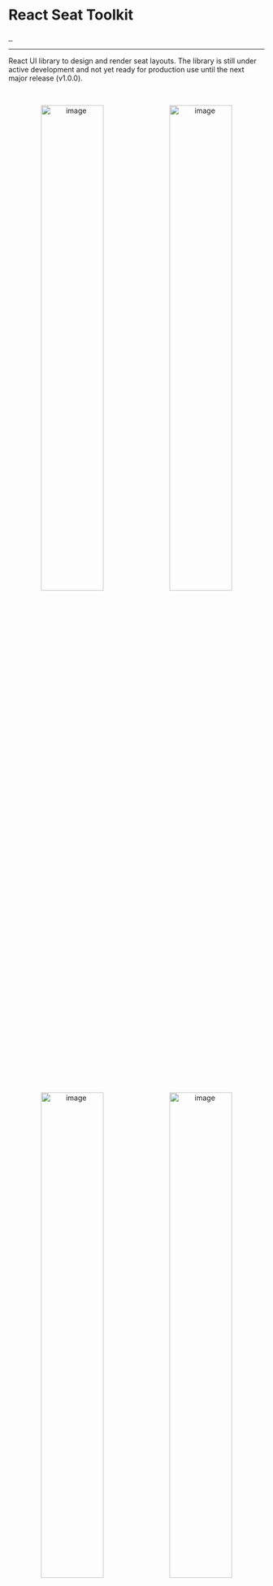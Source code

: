 # React Seat Toolkit


<a aria-label="License" href="https://github.com/mezh-hq/react-seat-toolkit/blob/main/LICENSE">
  <img alt="" src="https://img.shields.io/badge/License-MIT-yellow.svg">
</a>
<a aria-label="CI Release" href="https://github.com/mezh-hq/react-seat-toolkit/actions/workflows/release.yml">
  <img alt="" src="https://github.com/mezh-hq/react-seat-toolkit/actions/workflows/release.yml/badge.svg">
</a>
<a aria-label="CI Release" href="https://github.com/mezh-hq/react-seat-toolkit/actions/workflows/prerelease.yml">
  <img alt="" src="https://github.com/mezh-hq/react-seat-toolkit/actions/workflows/prerelease.yml/badge.svg">
</a>
 
<br/>

---

React UI library to design and render seat layouts. The library is still under active development and not yet ready for production use until the next major release (v1.0.0).

<br/>

<p align="center">
  <img width="49.5%" alt="image" src="https://github.com/mezh-hq/react-seat-toolkit/assets/73662613/18a321a0-4ced-49c8-91eb-44605ea2ab9c">
  <img width="49.5%" alt="image" src="https://github.com/mezh-hq/react-seat-toolkit/assets/73662613/e43be42f-40b0-4aaf-8d3a-a538abc8b2c1">
</p>
<p align="center">
  <img width="49.5%" alt="image" src="https://github.com/mezh-hq/react-seat-toolkit/assets/73662613/3478a449-165b-4b23-97d0-1c5a33b81e98">
  <img width="49.5%" alt="image" src="https://github.com/mezh-hq/react-seat-toolkit/assets/73662613/0e023ffd-b4a2-4724-81f3-3ba74114b9a5">
</p>


## Features

- **JSON based**: Define your seat layout using JSON data and retrieve it back as JSON after customization ✓

- **Customizable**: Customize the layout as per your requirements

    - **Seats**
      - Add new seats ✓
      - Remove existing seats ✓
      - Change seat colors ✓
      - Change seat labels ✓
      - Change seat status ✓
      - Group seats together into categories ✓
      - Categorier (Manage seat categories) ✓

    - **Pen**
      - Draw on the layout using a pen tool to create custom shapes ✓

    - **Text**
      - Add text to the layout ✓
      - Change text color ✓
      - Change text size ✓
      - Change text font weight ✓

    - **Shapes**
      - Add shapes to the layout ✓
      - Change shape color ✓
      - Change shape size ✓
      - Change shape border color ✓

    - **Sections**
      - Section manager ✗
      - Free seating sections ✗

    - **Miscallaneous**
      - Add, move around and scale background images ✓
      - Add and move around booths ✓
      - Multiple element selection and deselection ✓
      - Bring elements to front or back ✓

- **Responsive**: The layout is responsive and can be viewed on any device 🛠️

- **Preview**: Preview the layout in a separate window 🛠️

- **Designer mode and User mode**: Switch between designer and user mode to enable or disable customization 🛠️

- **Custom styles**: Override the default styles to match your application's theme 🛠️

## Installation

Run `bun i @mezh-hq/react-seat-toolkit` to incorporate into your project <br/>

## Usage

### User mode

```jsx
import React from 'react';
import SeatToolkit from '@mezh-hq/react-seat-toolkit';

const App = () => {
  const data = {
    seats: [
      {
        id: '1',
        x: 100,
        y: 100,
        label: 'A1',
        color: 'blue',
      },
    ],
  };
  return (
    <SeatToolkit
      mode="user"
      data={data}
      events={{
        onSeatClick: (seat) => {
          console.log(seat);
        },
        onSectionClick: (section) => {
          console.log(section);
        },
      }}
    />
  );
};

export default App;
```

### Designer mode

```jsx
import React from 'react';
import SeatToolkit from '@mezh-hq/react-seat-toolkit';

const App = () => {
  return (
    <SeatToolkit
      mode="designer"
      events={{
        onExport: (data) => {
          console.log(data);
        },
      }}
    />
  );
};

export default App;
```

## Contributing

Please read [CONTRIBUTING.md](https://github.com/mezh-hq/react-seat-toolkit/blob/main/CONTRIBUTING.md) for details on setting up your development environment and the process of submitting pull requests to us.

